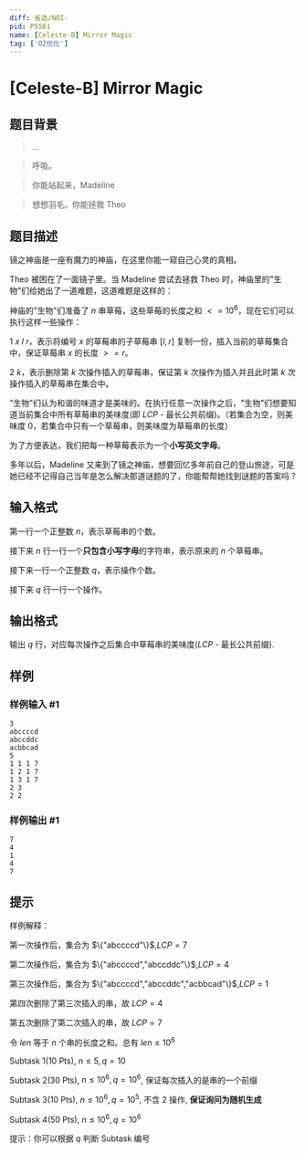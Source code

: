```yaml
---
diff: 省选/NOI-
pid: P5561
name: [Celeste-B] Mirror Magic
tag: ['O2优化']
---
```

# [Celeste-B] Mirror Magic
## 题目背景

> ...

> 呼吸。

> 你能站起来，Madeline

> 想想羽毛。你能拯救 Theo
## 题目描述

镜之神庙是一座有魔力的神庙，在这里你能一窥自己心灵的真相。

Theo 被困在了一面镜子里。当 Madeline 尝试去拯救 Theo 时，神庙里的"生物"们给她出了一道难题，这道难题是这样的：

神庙的"生物"们准备了 $n$ 串草莓，这些草莓的长度之和 $<= 10^6$，现在它们可以执行这样一些操作：

$1\ x\ l\ r$，表示将编号 $x$ 的草莓串的子草莓串 $[l,r]$ 复制一份，插入当前的草莓集合中，保证草莓串 $x$ 的长度 $>=r$。

$2\ k$，表示删除第 $k$ 次操作插入的草莓串，保证第 $k$ 次操作为插入并且此时第 $k$ 次操作插入的草莓串在集合中。

"生物"们认为和谐的味道才是美味的。在执行任意一次操作之后，"生物"们想要知道当前集合中所有草莓串的美味度(即 $LCP$ - 最长公共前缀)。（若集合为空，则美味度 $0$，若集合中只有一个草莓串，则美味度为草莓串的长度）

为了方便表达，我们把每一种草莓表示为一个**小写英文字母**。

多年以后，Madeline 又来到了镜之神庙，想要回忆多年前自己的登山旅途，可是她已经不记得自己当年是怎么解决那道谜题的了，你能帮帮她找到谜题的答案吗？
## 输入格式

第一行一个正整数 $n$，表示草莓串的个数。

接下来 $n$ 行一行一个**只包含小写字母**的字符串，表示原来的 $n$ 个草莓串。

接下来一行一个正整数 $q$，表示操作个数。

接下来 $q$ 行一行一个操作。
## 输出格式

输出 $q$ 行，对应每次操作之后集合中草莓串的美味度($LCP$ - 最长公共前缀).
## 样例

### 样例输入 #1
```
3
abccccd
abccddc
acbbcad
5
1 1 1 7
1 2 1 7
1 3 1 7
2 3
2 2

```
### 样例输出 #1
```
7
4
1
4
7

```
## 提示

样例解释：

第一次操作后，集合为 $\{"abccccd"\}$,$LCP=7$

第二次操作后，集合为 $\{"abccccd","abccddc"\}$,$LCP=4$

第三次操作后，集合为 $\{"abccccd","abccddc","acbbcad"\}$,$LCP=1$

第四次删除了第三次插入的串，故 $LCP=4$

第五次删除了第二次插入的串，故 $LCP=7$

令 $len$ 等于 $n$ 个串的长度之和。总有 $len \leq 10^6$

Subtask $1$($10$ Pts), $n \leq 5, q = 10$

Subtask $2$($30$ Pts), $n \leq 10^6, q = 10^6$, 保证每次插入的是串的一个前缀

Subtask $3$($10$ Pts), $n \leq 10^6, q = 10^5$, 不含 $2$ 操作, **保证询问为随机生成**

Subtask $4$($50$ Pts), $n \leq 10^6, q = 10^6$

提示：你可以根据 $q$ 判断 Subtask 编号


